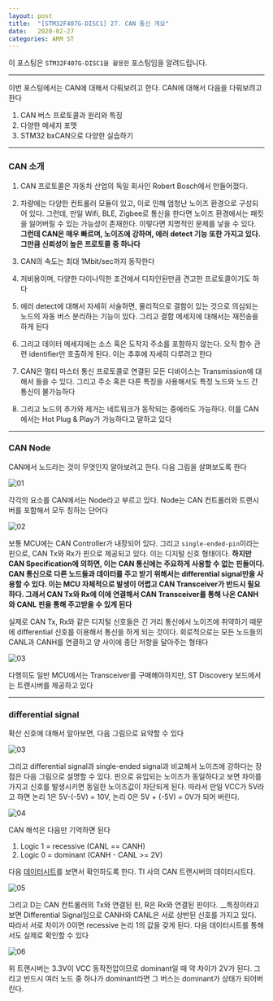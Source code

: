 ```yaml
---
layout: post
title:  "[STM32F407G-DISC1] 27. CAN 통신 개요"
date:   2020-02-27
categories: ARM ST
---
```


이 포스팅은 `STM32F407G-DISC1을 활용한` 포스팅임을 알려드립니다.

---

이번 포스팅에서는 CAN에 대해서 다뤄보려고 한다. CAN에 대해서 다음을 다뤄보려고 한다

1. CAN 버스 프로토콜과 원리와 특징
2. 다양한 메세지 포맷
3. STM32 bxCAN으로 다양한 실습하기

---
### CAN 소개

1. CAN 프로토콜은 자동차 산업의 독일 회사인 Robert Bosch에서 만들어졌다. 

2. 차량에는 다양한 컨트롤러 모듈이 있고, 이로 인해 엄청난 노이즈 환경으로 구성되어 있다. 그런데, 만일 Wifi, BLE, Zigbee로 통신을 한다면 노이즈 환경에서는 패킷을 잃어버릴 수 있는 가능성이 존재한다. 이렇다면 치명적인 문제를 낳을 수 있다. __그런데 CAN은 매우 빠르며, 노이즈에 강하며, 에러 detect 기능 또한 가지고 있다. 그만큼 신뢰성이 높은 프로토콜 중 하나다__

3. CAN의 속도는 최대 1Mbit/sec까지 동작한다

4. 저비용이며, 다양한 다이나믹한 조건에서 디자인된만큼 견고한 프로토콜이기도 하다

5. 에러 detect에 대해서 자세히 서술하면, 물리적으로 결함이 있는 것으로 의심되는 노드의 자동 버스 분리하는 기능이 있다. 그리고 결함 메세지에 대해서는 재전송을 하게 된다

6. 그리고 데이터 메세지에는 소스 혹은 도착지 주소를 포함하지 않는다. 오직 함수 관련 identifier만 호출하게 된다. 이는 추후에 자세히 다루려고 한다

7. CAN은 멀티 마스터 통신 프로토콜로 연결된 모든 디바이스는 Transmission에 대해서 들을 수 있다. 그리고 주소 혹은 다른 특징을 사용해서도 특정 노드와 노드 간 통신이 불가능하다

8. 그리고 노드의 추가와 제거는 네트워크가 동작되는 중에라도 가능하다. 이를 CAN에서는 Hot Plug & Play가 가능하다고 말하고 있다

---
### CAN Node

CAN에서 노드라는 것이 무엇인지 알아보려고 한다. 다음 그림을 살펴보도록 한다


![01](https://drive.google.com/uc?id=1XMB4PfC5rVbvdQ0rVuIbJTRHjoYj-lnM)


각각의 요소를 CAN에서는 Node라고 부르고 있다. Node는 CAN 컨트롤러와 트랜시버를 포함해서 모두 칭하는 단어다


![02](https://drive.google.com/uc?id=1Qu1tcO4j8PJzASM8MDcOYobyTu51vsBZ)


보통 MCU에는 CAN Controller가 내장되어 있다. 그리고 `single-ended-pin`이라는 핀으로, CAN Tx와 Rx가 핀으로 제공되고 있다. 이는 디지털 신호 형태이다. __하지만 CAN Specification에 의하면, 이는 CAN 통신에는 주요하게 사용할 수 없는 핀들이다. CAN 통신으로 다른 노드들과 데이터를 주고 받기 위해서는 differential signal만을 사용할 수 있다. 이는 MCU 자체적으로 발생이 어렵고 CAN Transceiver가 반드시 필요하다. 그래서 CAN Tx와 Rx에 이에 연결해서 CAN Transceiver를 통해 나온 CANH와 CANL 핀을 통해 주고받을 수 있게 된다__

실제로 CAN Tx, Rx와 같은 디지털 신호들은 긴 거리 통신에서 노이즈에 취약하기 때문에 differential 신호를 이용해서 통신을 하게 되는 것이다. 회로적으로는 모든 노드들의 CANL과 CANH를 연결하고 양 사이에 종단 저항을 달아주는 형태다


![03](https://drive.google.com/uc?id=1QKkTNdPXxFQvSaavt5cYhu_HIkbjy9ea)


다행히도 일반 MCU에서는 Transceiver를 구매해야하지만, ST Discovery 보드에서는 트랜시버를 제공하고 있다


---
### differential signal

확산 신호에 대해서 알아보면, 다음 그림으로 요약할 수 있다


![03](https://drive.google.com/uc?id=1UuPDIOb1erQR1UbyWXxXC-BtXuPRQdRq)


그리고 differential signal과 single-ended signal과 비교해서 노이즈에 강하다는 장점은 다음 그림으로 설명할 수 있다. 핀으로 유입되는 노이즈가 동일하다고 보면 차이를 가지고 신호를 발생시키면 동일한 노이즈값이 차단되게 된다. 따라서 만일 VCC가 5V라고 하면 논리 1은 5V-(-5V) = 10V, 논리 0은 5V + (-5V) = 0V가 되어 버린다.


![04](https://drive.google.com/uc?id=1-0DbXdaKUC6P10jSuT8thBqwN949hTFj)


CAN 해석은 다음만 기억하면 된다

1. Logic 1 = recessive (CANL == CANH)
2. Logic 0 = dominant (CANH - CANL >= 2V)


다음 [데이터시트](http://www.ti.com/lit/ds/symlink/sn65hvd233-ht.pdf?ts=1588417081438)를 보면서 확인하도록 한다. TI 사의 CAN 트랜시버의 데이터시트다. 


![05](https://drive.google.com/uc?id=1yQS-XGEQDc0JFzttioSM2MYxZmwhq5eZ)


그리고 D는 CAN 컨트롤러의 Tx와 연결된 핀, R은 Rx와 연결된 핀이다. __특징이라고 보면 Differential Signal임으로 CANH와 CANL은 서로 상반된 신호를 가지고 있다. 따라서 서로 차이가 0이면 recessive 논리 1의 값을 갖게 된다. 다음 데이터시트를 통해서도 실제로 확인할 수 있다


![06](https://drive.google.com/uc?id=18sb4tIuCpLayz59NYv3I1Ayj6-JDnDmY)


위 트랜시버는 3.3V이 VCC 동작전압이므로 dominant일 때 약 차이가 2V가 된다. 그리고 반드시 여러 노드 중 하나가 dominant라면 그 버스는 dominant가 상태가 되어버린다.
